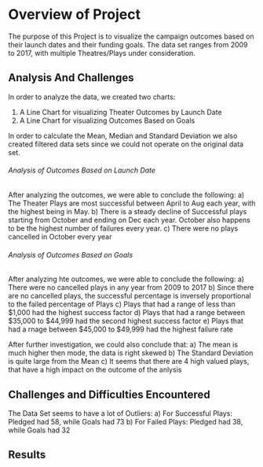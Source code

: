# Overview of Project #
The purpose of this Project is to visualize the campaign outcomes based on their launch dates and their funding goals. The data set ranges from 2009 to 2017, with multiple Theatres/Plays under consideration. 


## Analysis And Challenges ##
In order to analyze the data, we created two charts:
1) A Line Chart for visualizing Theater Outcomes by Launch Date
2) A Line Chart for visualizing Outcomes Based on Goals

In order to calculate the Mean, Median and Standard Deviation we also created filtered data sets since we could not operate on the original data set. 


###### Analysis of Outcomes Based on Launch Date ######
After analyzing the outcomes, we were able to  conclude the following:
a) The Theater Plays are most successful between April to Aug each year, with the highest being in May.
b) There is a steady decline of Successful plays starting from October and ending on Dec each year. October also happens to be the highest number of failures every year.
c) There were no plays cancelled in October every year


###### Analysis of Outcomes Based on Goals ######
After analyzing hte outcomes, we were able to conclude the following: 
a) There were no cancelled plays in any year from 2009 to 2017
b) Since there are no cancelled plays, the successful percentage is inversely proportional to the failed percentage of Plays
c) Plays that had a range of less than $1,000 had the highest success factor
d) Plays that had a range between $35,000 to $44,999 had the second highest success factor
e) Plays that had a rnage between $45,000 to $49,999 had the highest failure rate

After further investigation, we could also conclude that:
a) The mean is much higher then mode, the data is right skewed
b) The Standard Deviation is quite large from the Mean
c) It seems that there are 4 high valued plays, that have a high impact on the outcome of the anlysis


## Challenges and Difficulties Encountered ##
The Data Set seems to have a lot of Outliers:
a) For Successful Plays: Pledged had 58, while Goals had 73
b) For Failed Plays: Pledged had 38, while Goals had 32


## Results ##
